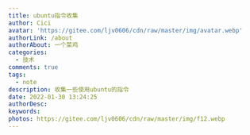 ```yaml
---
title: ubuntu指令收集
author: Cici
avatar: 'https://gitee.com/ljv0606/cdn/raw/master/img/avatar.webp'
authorLink: /about
authorAbout: 一个菜鸡
categories:
  - 技术
comments: true
tags:
  - note
description: 收集一些使用ubuntu的指令
date: 2022-01-30 13:24:25
authorDesc:
keywords:
photos: https://gitee.com/ljv0606/cdn/raw/master/img/f12.webp
---
```

